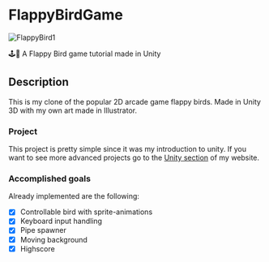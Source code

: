 # FlappyBirdGame

![FlappyBird1](https://github.com/marcelbittrich/FlappyBirdGame/assets/113523293/485ccebd-89ff-4cb5-b05b-4589df60c656)

🕹️🐥 A Flappy Bird game tutorial made in Unity

## Description

This is my clone of the popular 2D arcade game flappy birds. Made in Unity 3D with my own art made in Illustrator.

### Project

This project is pretty simple since it was my introduction to unity. If you want to see more advanced projects go to the [Unity section](https://www.marcelbittrich.xyz/home/pop-the-lock) of my website.

### Accomplished goals

Already implemented are the following:

- [x] Controllable bird with sprite-animations
- [x] Keyboard input handling
- [x] Pipe spawner
- [x] Moving background
- [x] Highscore
